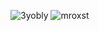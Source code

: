 
![3yobly](https://github.com/user-attachments/assets/91a73204-256b-432e-80c5-9a1e3a12e4e3)
![mroxst](https://github.com/user-attachments/assets/bf2324ea-562c-4677-a49e-ad4287798e91)

